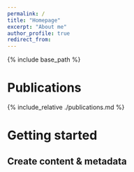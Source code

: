 ```yaml
---
permalink: /
title: "Homepage"
excerpt: "About me"
author_profile: true
redirect_from: 
---
```

{% include base_path %}

Publications
======

{% include_relative ./publications.md %}


Getting started
======

Create content & metadata
------

